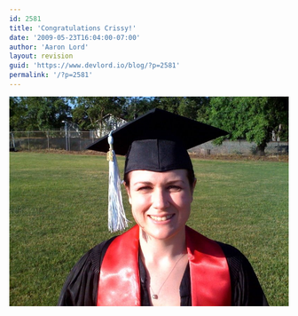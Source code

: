 ```yaml
---
id: 2581
title: 'Congratulations Crissy!'
date: '2009-05-23T16:04:00-07:00'
author: 'Aaron Lord'
layout: revision
guid: 'https://www.devlord.io/blog/?p=2581'
permalink: '/?p=2581'
---
```


<p class="mobile-photo"><a href="/wp-content/uploads/2011/10/photo-792709.jpg"><img src="/wp-content/uploads/2011/10/photo-792709.jpg?w=300" border="0" alt="" /></a></p><div class="blogger-post-footer"><img width='1' height='1' src="https://www.devlord.io/blog/congratulations-crissy/"' /></div>